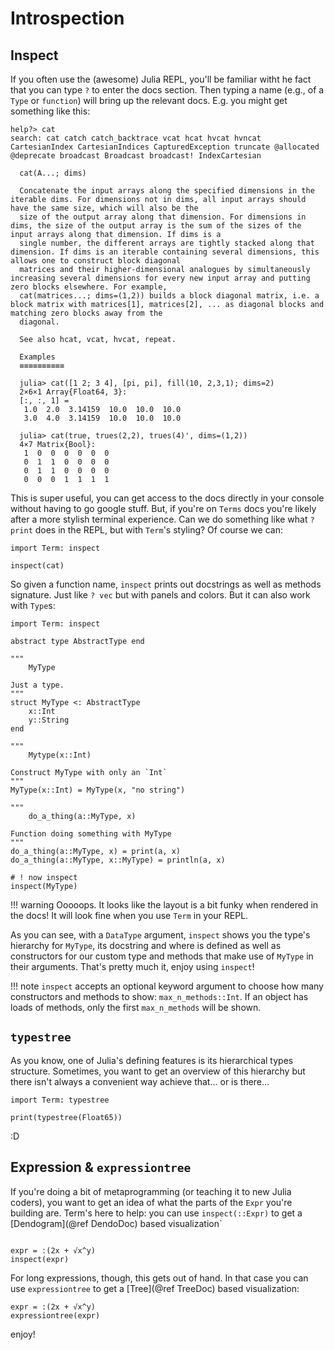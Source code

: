 # Introspection

## Inspect
If you often use the (awesome) Julia REPL, you'll be familiar witht he fact that you can type `?` to enter the docs section. Then typing a name (e.g., of a `Type` or `function`) will bring up the relevant docs.
E.g. you might get something like this:

```
help?> cat
search: cat catch catch_backtrace vcat hcat hvcat hvncat CartesianIndex CartesianIndices CapturedException truncate @allocated @deprecate broadcast Broadcast broadcast! IndexCartesian

  cat(A...; dims)

  Concatenate the input arrays along the specified dimensions in the iterable dims. For dimensions not in dims, all input arrays should have the same size, which will also be the
  size of the output array along that dimension. For dimensions in dims, the size of the output array is the sum of the sizes of the input arrays along that dimension. If dims is a
  single number, the different arrays are tightly stacked along that dimension. If dims is an iterable containing several dimensions, this allows one to construct block diagonal
  matrices and their higher-dimensional analogues by simultaneously increasing several dimensions for every new input array and putting zero blocks elsewhere. For example,
  cat(matrices...; dims=(1,2)) builds a block diagonal matrix, i.e. a block matrix with matrices[1], matrices[2], ... as diagonal blocks and matching zero blocks away from the
  diagonal.

  See also hcat, vcat, hvcat, repeat.

  Examples
  ≡≡≡≡≡≡≡≡≡≡

  julia> cat([1 2; 3 4], [pi, pi], fill(10, 2,3,1); dims=2)
  2×6×1 Array{Float64, 3}:
  [:, :, 1] =
   1.0  2.0  3.14159  10.0  10.0  10.0
   3.0  4.0  3.14159  10.0  10.0  10.0
  
  julia> cat(true, trues(2,2), trues(4)', dims=(1,2))
  4×7 Matrix{Bool}:
   1  0  0  0  0  0  0
   0  1  1  0  0  0  0
   0  1  1  0  0  0  0
   0  0  0  1  1  1  1
```

This is super useful, you can get access to the docs directly in your console without having to go google stuff. But, if you're on `Terms` docs you're likely after a more stylish terminal experience. Can we do something like what `? print` does in the REPL, but with `Term`'s styling? Of course we can:

```@inspect
import Term: inspect

inspect(cat)
```

So given a function name, `inspect` prints out docstrings as well as methods signature. Just like `? vec` but with panels and colors. But it can also work with `Type`s:

```@example
import Term: inspect

abstract type AbstractType end

"""
    MyType

Just a type.
"""
struct MyType <: AbstractType
    x::Int
    y::String
end

"""
    Mytype(x::Int)

Construct MyType with only an `Int`
"""
MyType(x::Int) = MyType(x, "no string")

"""
    do_a_thing(a::MyType, x)

Function doing something with MyType
"""
do_a_thing(a::MyType, x) = print(a, x)
do_a_thing(a::MyType, x::MyType) = println(a, x)

# ! now inspect
inspect(MyType)
```

!!! warning
    Ooooops. It looks like the layout is a bit funky when rendered in the docs! It will look fine when you use `Term` in your REPL.

As you can see, with a `DataType` argument, `inspect` shows you the type's hierarchy for `MyType`, its docstring and where is defined as well as constructors for our custom type and methods that make use of `MyType` in their arguments. That's pretty much it, enjoy using `inspect`!


!!! note
    `inspect` accepts an optional keyword argument to choose how many constructors and methods to show: `max_n_methods::Int`. If an object has loads of methods, only the first `max_n_methods` will be shown.


## `typestree`
As you know, one of Julia's defining features is its hierarchical types structure. Sometimes, you want to get an overview of this hierarchy but there isn't always a convenient way achieve that... or is there...

```@example
import Term: typestree

print(typestree(Float65))

```

:D

## Expression & `expressiontree`
If you're doing a bit of metaprogramming (or teaching it to new Julia coders), you want to get an idea of what the parts of the `Expr` you're building are. Term's here to help: you can use `inspect(::Expr)` to get a [Dendogram](@ref DendoDoc) based visualization`

```@example

expr = :(2x + √x^y)
inspect(expr)
```

For long expressions, though, this gets out of hand. In that case you can use `expressiontree` to get a [Tree](@ref TreeDoc) based visualization:

```@example
expr = :(2x + √x^y)
expressiontree(expr)
```

enjoy!